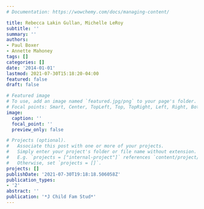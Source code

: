 ```yaml
---
# Documentation: https://wowchemy.com/docs/managing-content/

title: Rebecca Lakin Gullan, Michelle LeRoy
subtitle: ''
summary: ''
authors:
- Paul Boxer
- Annette Mahoney
tags: []
categories: []
date: '2014-01-01'
lastmod: 2021-07-30T15:18:20-04:00
featured: false
draft: false

# Featured image
# To use, add an image named `featured.jpg/png` to your page's folder.
# Focal points: Smart, Center, TopLeft, Top, TopRight, Left, Right, BottomLeft, Bottom, BottomRight.
image:
  caption: ''
  focal_point: ''
  preview_only: false

# Projects (optional).
#   Associate this post with one or more of your projects.
#   Simply enter your project's folder or file name without extension.
#   E.g. `projects = ["internal-project"]` references `content/project/deep-learning/index.md`.
#   Otherwise, set `projects = []`.
projects: []
publishDate: '2021-07-30T19:18:18.506058Z'
publication_types:
- '2'
abstract: ''
publication: '*J Child Fam Stud*'
---
```

